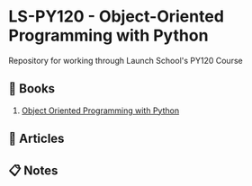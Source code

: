 # LS-PY120 - Object-Oriented Programming with Python
Repository for working through Launch School's PY120 Course

## :green_book: Books
1. [Object Oriented Programming with Python](https://launchschool.com/books/oo_python)

## :memo: Articles

## :clipboard: Notes